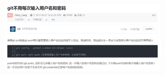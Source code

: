 ![image-20230125111500948](https://raw.githubusercontent.com/Ninot1Quyi/Typora-s-picture/master/img/image-20230125111500948.png)